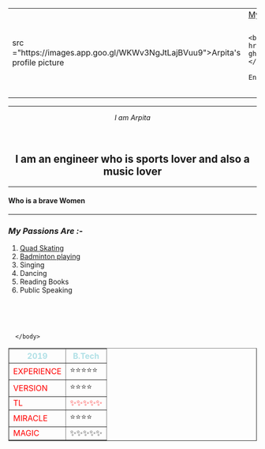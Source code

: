 
<head>

   <link rel="stylesheet" href="css styles.css">
   <link rel ="icon" href="favicon.ico">
  
</head>
<body>
  <table>
      <td>src ="https://images.app.goo.gl/WKWv3NgJtLajBVuu9">Arpita's profile picture</td>
      <td><a href="https://narpi100.github.io/My-contacts/"> My contacts </a>


      <h3><strong> Arpita's profile picture <br>  <a href="https://in.linkedin.com/in/arpita-ghosh-7715b1210">Linkedin link</a> </strong></h3>
      <p> I am Arpita who is currently an Engineering student </p>
      </td>

   </tr>
 </table>
<center>
<hr size="3">
<em> I am Arpita </em>
<br>
<br>
<br>
<h2> I am an engineer who is sports lover and also a music lover </h2>
<hr size="3">

</center>
<h4><strong>Who is a brave Women </strong></h4>
<hr>
<h3><strong><em>My Passions Are :-</em> </strong></h3>
<ol>
  <li><a href = "https://www.youtube.com/watch?v=sSwQIJfQ2FU"> Quad Skating</a></li>
  <li><a href="https://www.youtube.com/watch?v=HucIqi8Lw3E"> Badminton playing</a></li>
  <li>Singing</li>
  <li>Dancing</li>
  <li>Reading Books</li>
  <li>Public Speaking</li>
</ol>
<br>
<br>
<br>
<table border = "1">
  <thead style="color:powderblue;">
    <tr>
      <th > 2019 </th>
      <th> B.Tech </th>

   </tr>
 </thead>
 <tbody>
   <tr>
    <td style="color:red;"> EXPERIENCE </td>
    <td>⭐⭐⭐⭐⭐</td>
   </tr>
    <tr>
      <td style="color:red;">VERSION</td>
      <td>⭐⭐⭐⭐</td>
    </tr>
    <tr>
      <td style="color:red;"> TL </td>
      <td style="color:red;">✨✨✨✨✨</td>
    </tr>
    <tr>
     <td style="color:red;"> MIRACLE </td>
     <td>⭐⭐⭐⭐</td>
    </tr>
    <tr>
      <td style="color:red;"> MAGIC </td>
      <td>✨✨✨✨✨</td>
   </tr>
  </tbody  
    </table>


      </body>
    
